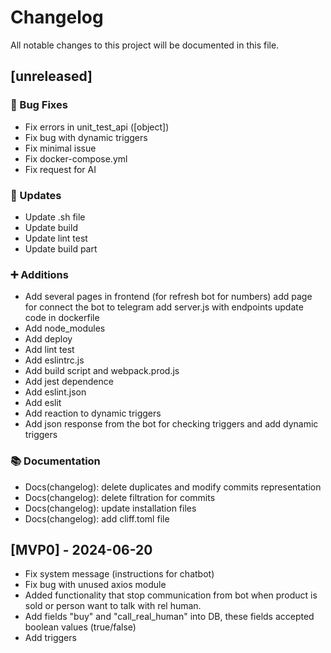 # Changelog

All notable changes to this project will be documented in this file.
## [unreleased]
### 🐛 Bug Fixes
- Fix errors in unit_test_api
([object])
- Fix bug with dynamic triggers
- Fix minimal issue
- Fix docker-compose.yml
- Fix request for AI
### 🔄 Updates
- Update .sh file
- Update build
- Update lint test
- Update build part
### ➕ Additions
- Add several pages in frontend (for refresh bot for numbers)
add page for connect the bot to telegram
add server.js with endpoints
update code in dockerfile
- Add node_modules
- Add deploy
- Add lint test
- Add eslintrc.js
- Add build script and webpack.prod.js
- Add jest dependence
- Add eslint.json
- Add eslit
- Add reaction to dynamic triggers
- Add json response from the bot for checking triggers and add dynamic triggers
### 📚 Documentation
- Docs(changelog): delete duplicates and modify commits representation
- Docs(changelog): delete filtration for commits
- Docs(changelog): update installation files
- Docs(changelog): add cliff.toml file
## [MVP0] - 2024-06-20
- Fix system message (instructions for chatbot)
- Fix bug with unused axios module
- Added functionality that stop communication from bot when product is sold or person want to talk with rel human.
- Add fields "buy" and "call_real_human" into DB, these fields accepted boolean values (true/false)
- Add triggers
<!-- generated by git-cliff -->
